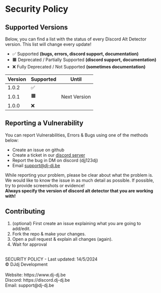 # Security Policy

## Supported Versions
Below, you can find a list with the status of every Discord Alt Detector version. This list will change every update!

- ✅ Supported **(bugs, errors, discord support, documentation)**
- 🟧 Deprecated / Partially Supported **(discord support, documentation)**
- ❌ Fully Deprecated / Not Supported **(sometimes documentation)**

| Version   | Supported | Until                       |
|-----------|-----------|-----------------------------|
| 1.0.2     | ✅        |                             |
| 1.0.1     | 🟧        | Next Version                |
| 1.0.0     | ❌        |                             |

## Reporting a Vulnerability

You can report Vulnerabilities, Errors & Bugs using one of the methods below:
- Create an issue on github
- Create a ticket in our [discord server](https://discord.dj-dj.be)
- Report the bug in DM on discord (djj123dj)
- Email [support@dj-dj.be](mailto:support@dj-dj.be)

While reporting your problem, please be clear about what the problem is.
We would like to know the issue in as much detail as possible.
If possible, try to provide screenshots or evidence!<br>
**Always specify the version of discord alt detector that you are working with!**

## Contributing
1. (optional) First create an issue explaining what you are going to add/edit.
2. Fork the repo & make your changes.
3. Open a pull request & explain all changes (again).
4. Wait for approval

<br>
SECURITY POLICY - Last updated: 14/5/2024<br>
© DJdj Development<br><br>
Website: https://www.dj-dj.be <br>
Discord: https://discord.dj-dj.be <br>
Email: support@dj-dj.be